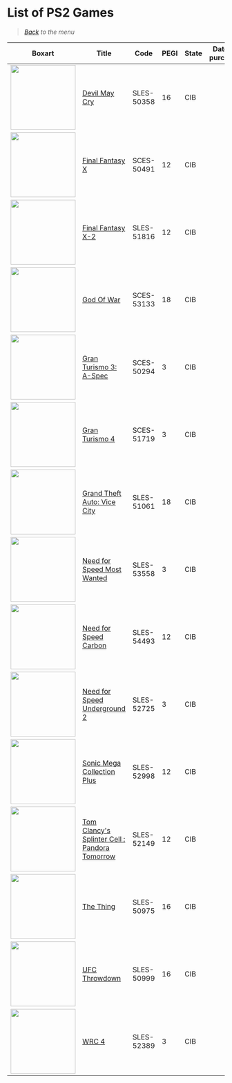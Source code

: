 # List of PS2 Games


> *[Back](../games.md) to the menu*



| Boxart | Title | Code | PEGI | State | Date of purchase | Score Metacritic | Description |  
| --- | --- | --- | --- | --- | --- | --- | --- |
| <img src="https://images.launchbox-app.com//648eb043-2965-45f7-be8c-8df7f873cd9d.jpg" width="150"> | [Devil May Cry](https://en.wikipedia.org/wiki/Devil_May_Cry_(video_game)) | SLES-50358 | 16 | CIB | | 94 | Edition Platinum |
| <img src="https://images.launchbox-app.com//fcfebecd-d30e-4a4b-92d8-6f2efe9bc8f9.jpg" width="150"> | [Final Fantasy X](https://en.wikipedia.org/wiki/Final_Fantasy_X) | SCES-50491 | 12 | CIB | | 92 | |
| <img src="https://images.launchbox-app.com//704c9cfc-7e96-429b-b601-a430cd48d85e.jpg" width="150"> | [Final Fantasy X-2](https://en.wikipedia.org/wiki/Final_Fantasy_X-2) | SLES-51816 | 12 | CIB | | 85 | Platinum version |
| <img src="https://images.launchbox-app.com//1eb1fea8-f413-4230-b345-be82db7af44b.jpg" width="150"> | [God Of War](https://en.wikipedia.org/wiki/God_of_War_(2005_video_game)) | SCES-53133 | 18 | CIB | | 94 | |
| <img src="https://images.launchbox-app.com//f1846016-210a-43b9-b236-fb14906734d9.jpg" width="150"> | [Gran Turismo 3: A-Spec](https://en.wikipedia.org/wiki/Gran_Turismo_3:_A-Spec) | SCES-50294 | 3 | CIB | | 95 | |
| <img src="https://images.launchbox-app.com//677e1317-34e9-42ac-bf97-3a9501dc7f27.jpg" width="150"> | [Gran Turismo 4](https://en.wikipedia.org/wiki/Gran_Turismo_4) | SCES-51719 | 3 | CIB | | 89 | |
| <img src="https://images.launchbox-app.com//9ab89a02-8481-495f-b16b-f669573a34a0.jpg" width="150"> | [Grand Theft Auto: Vice City](https://en.wikipedia.org/wiki/Grand_Theft_Auto:_Vice_City) | SLES-51061 | 18 | CIB | | 95 | |
| <img src="https://images.launchbox-app.com//46f49f73-97a1-4256-9248-a95f4f8c7078.jpg" width="150"> | [Need for Speed Most Wanted](https://en.wikipedia.org/wiki/Need_for_Speed:_Most_Wanted_(2005_video_game)) | SLES-53558 | 3 | CIB | | 82 | |
| <img src="https://images.launchbox-app.com//09765918-998d-41eb-92c2-d294517c7b59.jpg" width="150"> | [Need for Speed Carbon](https://en.wikipedia.org/wiki/Need_for_Speed:_Carbon) | SLES-54493 | 12 | CIB | | 74 | |
| <img src="https://images.launchbox-app.com//153c31dc-17c1-4cb4-9983-7c107a9d5bfb.jpg" width="150"> | [Need for Speed Underground 2](https://en.wikipedia.org/wiki/Need_for_Speed:_Underground_2) | SLES-52725 | 3 | CIB | | 82 | |
| <img src="https://images.launchbox-app.com//d32bea19-3db6-4609-ae40-b4def895f111.jpg" width="150"> | [Sonic Mega Collection Plus](https://en.wikipedia.org/wiki/Sonic_Mega_Collection) | SLES-52998 | 12 | CIB | | 73 | Platinum version |
| <img src="https://images.launchbox-app.com//7339814e-e98a-4274-8929-a3089c832f30.jpg" width="150"> | [Tom Clancy's Splinter Cell : Pandora Tomorrow](https://en.wikipedia.org/wiki/Tom_Clancy%27s_Splinter_Cell:_Pandora_Tomorrow) | SLES-52149 | 12 | CIB | | 87 | |
| <img src="https://images.launchbox-app.com//515d0227-069a-495b-abbb-4abd040be692.jpg" width="150"> | [The Thing](https://en.wikipedia.org/wiki/The_Thing_(video_game)) | SLES-50975 | 16 | CIB | | 78 | |
| <img src="https://images.launchbox-app.com//3a5dc76e-41ca-4df5-a1b1-c9ae52456618.jpg" width="150"> | [UFC Throwdown](https://en.wikipedia.org/wiki/UFC:_Throwdown) | SLES-50999 | 16 | CIB | | 68 | |
| <img src="https://images.launchbox-app.com//32c4c92b-6d30-499c-bfdf-721ed9afed3a.jpg" width="150"> | [WRC 4](https://en.wikipedia.org/wiki/WRC_4) | SLES-52389 | 3 | CIB | | | |
